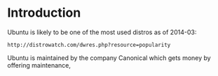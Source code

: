 # Introduction

Ubuntu is likely to be one of the most used distros as of 2014-03:

    http://distrowatch.com/dwres.php?resource=popularity

Ubuntu is maintained by the company Canonical which gets money by offering maintenance,
